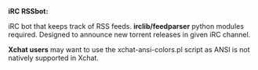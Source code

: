**iRC RSSbot:**

iRC bot that keeps track of RSS feeds. **irclib/feedparser** python modules required.   Designed to announce new torrent releases in given iRC channel.  

**Xchat users** may want to use the xchat-ansi-colors.pl script as ANSI is not natively supported in Xchat.